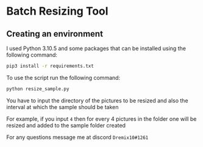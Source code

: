 # Batch Resizing Tool
 
## Creating an environment

I used Python 3.10.5 and some packages that can be installed using the following command:

```.bash
pip3 install -r requirements.txt
```

To use the script run the following command:

```.bash
python resize_sample.py
```

You have to input the directory of the pictures to be resized and also the interval at which the sample should be taken

For example, if you input `4` then for every 4 pictures in the folder one will be resized and added to the sample folder created

For any questions message me at discord
`Dremix10#1261`